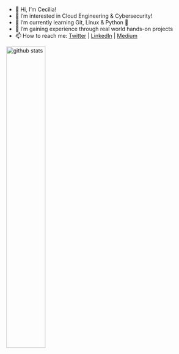 - 👋 Hi, I’m Cecilia!
- 👀 I’m interested in Cloud Engineering & Cybersecurity!
- 🌱 I’m currently learning Git, Linux & Python 🐍
- 💞 I’m gaining experience through real world hands-on projects
- 📫 How to reach me: [Twitter](https://twitter.com/speechycode) | [LinkedIn](https://www.linkedin.com/in/ceciliakanne) | [Medium](https://speechycode.medium.com/)
<!---
speechycode/speechycode is a ✨ special ✨ repository because its `README.md` (this file) appears on your GitHub profile.
You can click the Preview link to take a look at your changes.
--->

<img src="https://github-readme-stats.vercel.app/api?username=speechycode&show_icons=true&theme=great-gatsby" alt="github stats" width="45%" align="center"/>
